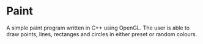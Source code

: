 # Paint
A simple paint program written in C++ using OpenGL. The user is able to draw points, lines, rectanges and circles in either preset or random colours.
